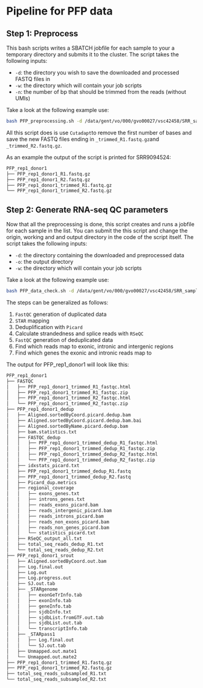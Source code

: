 # Pipeline for PFP data

## Step 1: Preprocess
This bash scripts writes a SBATCH jobfile for each sample to your a temporary directory and submits it to the cluster. The script takes the following inputs:
* ```-d```: the directory you wish to save the downloaded and processed FASTQ files in
* ```-w```: the directory which will contain your job scripts
* ```-n```: the number of bp that should be trimmed from the reads (without UMIs)

Take a look at the following example use:
```bash
bash PFP_preprocessing.sh -d /data/gent/vo/000/gvo00027/vsc42458/SRR_samples/data_CEV -w /scratch/gent/vo/000/gvo00027/tmp_output_FeO/ -n 5
```
All this script does is use ```Cutadapt```to remove the first number of bases and save the new FASTQ files ending in ```_trimmed_R1.fastq.gz```and ```_trimmed_R2.fastq.gz```.

As an example the output of the script is printed for SRR9094524:
```bash
PFP_rep1_donor1
├── PFP_rep1_donor1_R1.fastq.gz
├── PFP_rep1_donor1_R2.fastq.gz
├── PFP_rep1_donor1_trimmed_R1.fastq.gz
└── PFP_rep1_donor1_trimmed_R2.fastq.gz
```

## Step 2: Generate RNA-seq QC parameters
Now that all the preprocessing is done, this script creates and runs a jobfile for each sample in the list. You can submit the this script and change the origin, working and and output directory in the code of the script itself. The script takes the following inputs:
* ```-d```: the directory containing the downloaded and preprocessed data
* ```-o```: the output directory
* ```-w```: the directory which will contain your job scripts

Take a look at the following example use:
```bash
bash PFP_data_check.sh -d /data/gent/vo/000/gvo00027/vsc42458/SRR_samples/data_CEV -o /data/gent/vo/000/gvo00027/vsc42458/output_test -w /scratch/gent/vo/000/gvo00027/tmp_output_FeO/ 
```

The steps can be generalized as follows:
1. ```FastQC``` generation of duplicated data
2. ```STAR``` mapping
3. Deduplification with ```Picard```
4. Calculate strandedness and splice reads with ```RSeQC```
5. ```FastQC``` generation of deduplicated data
6. Find which reads map to exonic, intronic and intergenic regions
7. Find which genes the exonic and intronic reads map to

The output for PFP_rep1_donor1 will look like this:

```bash
PFP_rep1_donor1
├── FASTQC
│   ├── PFP_rep1_donor1_trimmed_R1_fastqc.html
│   ├── PFP_rep1_donor1_trimmed_R1_fastqc.zip
│   ├── PFP_rep1_donor1_trimmed_R2_fastqc.html
│   └── PFP_rep1_donor1_trimmed_R2_fastqc.zip
├── PFP_rep1_donor1_dedup
│   ├── Aligned.sortedByCoord.picard.dedup.bam
│   ├── Aligned.sortedByCoord.picard.dedup.bam.bai
│   ├── Aligned.sortedByName.picard.dedup.bam
│   ├── bam.statistics.txt
│   ├── FASTQC_dedup
│   │   ├── PFP_rep1_donor1_trimmed_dedup_R1_fastqc.html
│   │   ├── PFP_rep1_donor1_trimmed_dedup_R1_fastqc.zip
│   │   ├── PFP_rep1_donor1_trimmed_dedup_R2_fastqc.html
│   │   └── PFP_rep1_donor1_trimmed_dedup_R2_fastqc.zip
│   ├── idxstats_picard.txt
│   ├── PFP_rep1_donor1_trimmed_dedup_R1.fastq
│   ├── PFP_rep1_donor1_trimmed_dedup_R2.fastq
│   ├── Picard_dup.metrics
│   ├── regional_coverage
│   │   ├── exons_genes.txt
│   │   ├── introns_genes.txt
│   │   ├── reads_exons_picard.bam
│   │   ├── reads_intergenic_picard.bam
│   │   ├── reads_introns_picard.bam
│   │   ├── reads_non_exons_picard.bam
│   │   ├── reads_non_genes_picard.bam
│   │   └── statistics_picard.txt
│   ├── RSeQC_output_all.txt
│   ├── total_seq_reads_dedup_R1.txt
│   └── total_seq_reads_dedup_R2.txt
├── PFP_rep1_donor1_srout
│   ├── Aligned.sortedByCoord.out.bam
│   ├── Log.final.out
│   ├── Log.out
│   ├── Log.progress.out
│   ├── SJ.out.tab
│   ├── _STARgenome
│   │   ├── exonGeTrInfo.tab
│   │   ├── exonInfo.tab
│   │   ├── geneInfo.tab
│   │   ├── sjdbInfo.txt
│   │   ├── sjdbList.fromGTF.out.tab
│   │   ├── sjdbList.out.tab
│   │   └── transcriptInfo.tab
│   ├── _STARpass1
│   │   ├── Log.final.out
│   │   └── SJ.out.tab
│   ├── Unmapped.out.mate1
│   └── Unmapped.out.mate2
├── PFP_rep1_donor1_trimmed_R1.fastq.gz
├── PFP_rep1_donor1_trimmed_R2.fastq.gz
├── total_seq_reads_subsampled_R1.txt
└── total_seq_reads_subsampled_R2.txt
```
